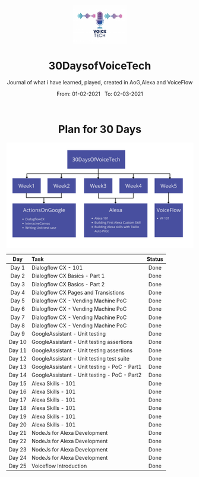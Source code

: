 <div align="center">
  <img src="./assets/logo.jpg" alt="voicetech" height="105">
</div>

<div align="center">
  <h1>30DaysofVoiceTech</h1>
  <p>Journal of what i have learned, played, created in AoG,Alexa and VoiceFlow</p>
  <p>From: 01-02-2021 &nbsp;  To: 02-03-2021</p>
  <br>
</div>

<div align="center">
  <h1>Plan for 30 Days</h1> 
  <img src="./assets/plan.png" alt="plan">
</div>


| Day  | Task | Status |
| :-------------: | :------------- | :----------: |
| Day 1  | Dialogflow CX - 101 | Done |
| Day 2  | Dialogflow CX Basics - Part 1 | Done |
| Day 3  | Dialogflow CX Basics - Part 2 | Done |
| Day 4  | Dialogflow CX Pages and Transistions | Done |
| Day 5  | Dialogflow CX - Vending Machine PoC | Done |
| Day 6  | Dialogflow CX - Vending Machine PoC | Done |
| Day 7  | Dialogflow CX - Vending Machine PoC  | Done |
| Day 8  | Dialogflow CX - Vending Machine PoC  | Done |
| Day 9  | GoogleAssistant - Unit testing | Done |
| Day 10 | GoogleAssistant - Unit testing assertions | Done |
| Day 11 | GoogleAssistant - Unit testing assertions | Done |
| Day 12 | GoogleAssistant - Unit testing test suite | Done |
| Day 13 | GoogleAssistant - Unit testing - PoC - Part1 | Done |
| Day 14 | GoogleAssistant - Unit testing - PoC - Part2 | Done |
| Day 15 | Alexa Skills - 101 | Done |
| Day 16 | Alexa Skills - 101 | Done |
| Day 17 | Alexa Skills - 101 | Done |
| Day 18 | Alexa Skills - 101 | Done |
| Day 19 | Alexa Skills - 101 | Done |
| Day 20 | Alexa Skills - 101 | Done |
| Day 21 | NodeJs for Alexa Development | Done |
| Day 22 | NodeJs for Alexa Development | Done |
| Day 23 | NodeJs for Alexa Development | Done |
| Day 24 | NodeJs for Alexa Development | Done |
| Day 25 | Voiceflow Introduction | Done |